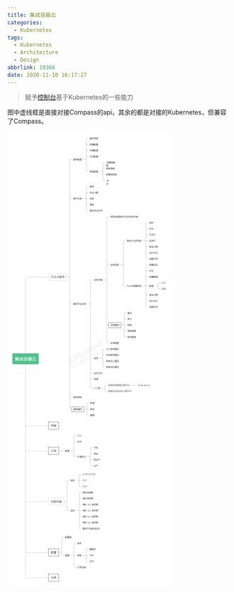 ```yaml
---
title: 集成容器云
categories:
  - Kubernetes
tags:
  - Kubernetes
  - Architecture
  - Design
abbrlink: 19366
date: 2020-11-10 16:17:27
---
```


> 赋予[控制台](https://www.jiankunking.com/console-architecture.html)基于Kubernetes的一些能力

<!-- more -->

<!-- 背景：
公司内部购买了一套基于Kubernetes的容器管理平台（Compass），而我们内部开发者主要使用的[控制台](https://www.jiankunking.com/console-architecture.html),两者相互割裂，而且所以就把Compass中常用功能集成进来。图中虚线框是对接Compass的api，其余的都是对接的Kubernetes。

> 还有一个原因就是Compass的日志、打包、权限等功能做的不好，导致对于开发者来说，Compass的主要作用是用来部署。 -->

图中虚线框是直接对接Compass的api，其余的都是对接的Kubernetes，但兼容了Compass。

![](/images/integrated-container-cloud/集成容器云.png)